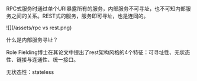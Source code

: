 RPC式服务时通过单个URI暴露所有的服务，内部服务不可寻址，也不可知内部服务之间的关系。REST式的服务，服务即可寻址，也是连同的。

![](/assets/rpc vs rest.png)

什么是内部服务寻址？

Role Fielding博士在其论文中提出了rest架构风格的4个特征：可寻址性、无状态性、链接与连通性、统一接口。

无状态性：stateless


